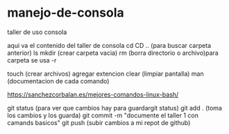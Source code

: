 # manejo-de-consola
taller de uso consola

aqui va el contenido del taller de consola
cd 
CD .. (para buscar carpeta anterior)
ls
mkdir (crear carpeta vacia)
rm (borra directorio o archivo)para carpeta se usa -r

touch  (crear archivos) agregar extencion
clear  (limpiar pantalla)
man (documentacion de cada comando)

https://sanchezcorbalan.es/mejores-comandos-linux-bash/

git status (para ver que cambios hay para guardargit status)
git add .  (toma los cambios y los guarda)
git commit -m "documente el taller 1 con camands basicos"
git push  (subir cambios a mi repot de github)